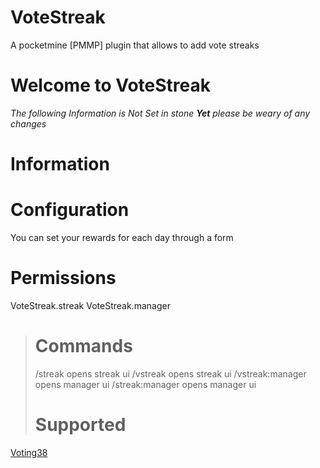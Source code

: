 # VoteStreak
A pocketmine [PMMP] plugin that allows to add vote streaks
# Welcome to VoteStreak
*The following Information is Not Set in stone* ***Yet*** *please be weary of any changes*

# Information
# Configuration
You can set your rewards for each day through a form
# Permissions
VoteStreak.streak
VoteStreak.manager
> # Commands
> /streak opens streak ui
> /vstreak opens streak ui
> /vstreak:manager opens manager ui
> /streak:manager opens manager ui
> # Supported
 [Voting38](https://github.com/kingofturkey38/voting38)
